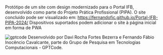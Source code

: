 Protótipo de um site com design modernizado para o Portal IFB, desenvolvido como parte do Projeto Prática Profissional (PIPA).
O site concluido pode ser visualizado em: https://fernandofic.github.io/Portal-IFB-PIPA-2024/
Dispositivos suportados podem adicionar o site à página inicial em forma de PWA


![gptcode](https://github.com/user-attachments/assets/eda0dfa4-5d53-4398-9b36-877206f23762)
Desenvolvido por Davi Rocha Fortes Bezerra e Fernando Fábio Inocêncio Cavalcante, parte do Grupo de Pesquisa em Tecnologias Computacionais - GPTCode.
